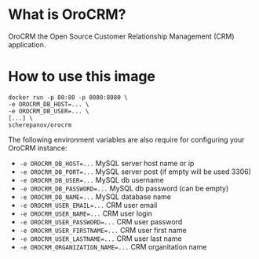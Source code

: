 # What is OroCRM?

OroCRM the Open Source Customer Relationship Management (CRM) application.


# How to use this image

    docker run -p 80:80 -p 8080:8080 \
    -e OROCRM_DB_HOST=... \
    -e OROCRM_DB_USER=... \
    [...] \
    scherepanov/orocrm

The following environment variables are also require for configuring your OroCRM instance:

-	`-e OROCRM_DB_HOST=...` MySQL server host name or ip
-	`-e OROCRM_DB_PORT=...` MySQL server post (if empty will be used 3306)
-	`-e OROCRM_DB_USER=...` MySQL db username
-	`-e OROCRM_DB_PASSWORD=...` MySQL db password (can be empty)
-	`-e OROCRM_DB_NAME=...` MySQL database name
-	`-e OROCRM_USER_EMAIL=...` CRM user email
-	`-e OROCRM_USER_NAME=...` CRM user login
-	`-e OROCRM_USER_PASSWORD=...` CRM user password
-	`-e OROCRM_USER_FIRSTNAME=...` CRM user first name
-	`-e OROCRM_USER_LASTNAME=...` CRM user last name
-	`-e OROCRM_ORGANIZATION_NAME=...` CRM organitation name
